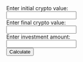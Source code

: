 <html>
	<body>
		<div>Enter initial crypto value:</div> <input id="initial" type="number" name="initial">
		<div>Enter final crypto value:</div> <input id="final" type="number" name="final">
		<div>Enter investment amount:</div> <input id="investAmount" type="number" name="investAmount">
		<br/>
		<button onClick="calculate()">Calculate</button>
		<br/>
		<br/>
		<div id="show1" style="display:none;">Your current value would be: $<span id="newAmount"></span></div>
		<div id="show2" style="display:none;"><span id="earningsString"></span></div>
	</body>
</html>

<script>
	var initial;
	var final;
	var investAmount;
	var submitted = false;
	var perIncrease = 0;
	var increase = 0;
	var newAmount = 0;
	var earnings = 0;
	var earningsString = "";
	function calculate() {
		this.initial = document.getElementById("initial").value;
		this.final = document.getElementById("final").value;
		this.investAmount = document.getElementById("investAmount").value;
		this.submitted = true;
		this.perIncrease = ((this.final-this.initial)/Math.abs(this.initial));
		this.increase = this.investAmount*this.perIncrease;
		this.newAmount = this.investAmount + this.increase;
		this.earnings = this.newAmount-this.investAmount;
		if ((this.earnings) >= 0 ){
			this.earningsString =  "You earnt: $" + String(this.earnings);
		} else {
			this.earningsString = "You lost: $" + String(Math.abs(this.earnings));
		}
		document.getElementById('newAmount').innerHTML = String(this.newAmount);
		document.getElementById('earningsString').innerHTML = this.earningsString;
		document.getElementById('show1').style.display = "";
		document.getElementById('show2').style.display = "";
	}
</script>
